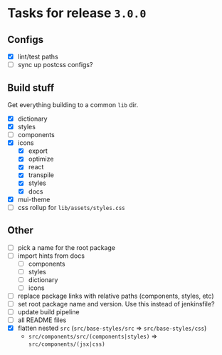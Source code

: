 # Tasks for release `3.0.0`

## Configs

- [x] lint/test paths
- [ ] sync up postcss configs?

## Build stuff
Get everything building to a common `lib` dir.

- [x] dictionary
- [x] styles
- [ ] components
- [x] icons
    - [x] export
    - [x] optimize
    - [x] react
    - [x] transpile
    - [x] styles
    - [x] docs
- [x] mui-theme
- [ ] css rollup for `lib/assets/styles.css`

## Other

- [ ] pick a name for the root package
- [ ] import hints from docs
  - [ ] components
  - [ ] styles
  - [ ] dictionary
  - [ ] icons
- [ ] replace package links with relative paths (components, styles, etc)
- [ ] set root package name and version. Use this instead of jenkinsfile?
- [ ] update build pipeline
- [ ] all README files
- [x] flatten nested `src` (`src/base-styles/src` => `src/base-styles/css`)
  - `src/components/src/(components|styles)` => `src/components/(jsx|css)`
